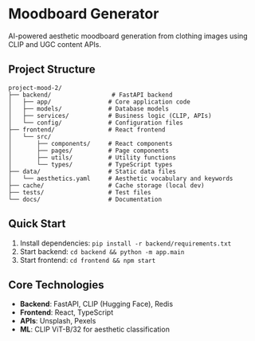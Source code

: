 # Moodboard Generator

AI-powered aesthetic moodboard generation from clothing images using CLIP and UGC content APIs.

## Project Structure

```
project-mood-2/
├── backend/                 # FastAPI backend
│   ├── app/                # Core application code
│   ├── models/             # Database models
│   ├── services/           # Business logic (CLIP, APIs)
│   └── config/             # Configuration files
├── frontend/               # React frontend
│   └── src/
│       ├── components/     # React components
│       ├── pages/          # Page components
│       ├── utils/          # Utility functions
│       └── types/          # TypeScript types
├── data/                   # Static data files
│   └── aesthetics.yaml     # Aesthetic vocabulary and keywords
├── cache/                  # Cache storage (local dev)
├── tests/                  # Test files
└── docs/                   # Documentation
```

## Quick Start

1. Install dependencies: `pip install -r backend/requirements.txt`
2. Start backend: `cd backend && python -m app.main`
3. Start frontend: `cd frontend && npm start`

## Core Technologies

- **Backend**: FastAPI, CLIP (Hugging Face), Redis
- **Frontend**: React, TypeScript
- **APIs**: Unsplash, Pexels
- **ML**: CLIP ViT-B/32 for aesthetic classification
